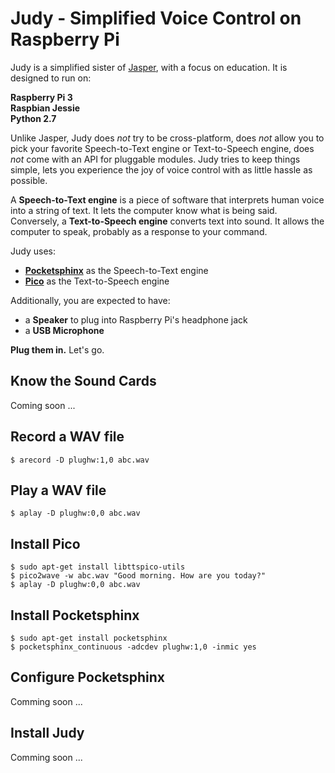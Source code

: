 # Judy - Simplified Voice Control on Raspberry Pi

Judy is a simplified sister of [Jasper](http://jasperproject.github.io/),
with a focus on education. It is designed to run on:

**Raspberry Pi 3**  
**Raspbian Jessie**  
**Python 2.7**  

Unlike Jasper, Judy does *not* try to be cross-platform, does *not* allow you to
pick your favorite Speech-to-Text engine or Text-to-Speech engine, does *not*
come with an API for pluggable modules. Judy tries to keep things simple, lets
you experience the joy of voice control with as little hassle as possible.

A **Speech-to-Text engine** is a piece of software that interprets human voice into
a string of text. It lets the computer know what is being said. Conversely,
a **Text-to-Speech engine** converts text into sound. It allows the computer to
speak, probably as a response to your command.

Judy uses:

- **[Pocketsphinx](http://cmusphinx.sourceforge.net/)** as the Speech-to-Text engine
- **[Pico](https://github.com/DougGore/picopi)** as the Text-to-Speech engine

Additionally, you are expected to have:

- a **Speaker** to plug into Raspberry Pi's headphone jack
- a **USB Microphone**

**Plug them in.** Let's go.

## Know the Sound Cards

Coming soon ...

## Record a WAV file

```
$ arecord -D plughw:1,0 abc.wav
```

## Play a WAV file

```
$ aplay -D plughw:0,0 abc.wav
```

## Install Pico

```
$ sudo apt-get install libttspico-utils
$ pico2wave -w abc.wav "Good morning. How are you today?"
$ aplay -D plughw:0,0 abc.wav
```

## Install Pocketsphinx

```
$ sudo apt-get install pocketsphinx
$ pocketsphinx_continuous -adcdev plughw:1,0 -inmic yes
```

## Configure Pocketsphinx

Comming soon ...

## Install Judy

Comming soon ...
